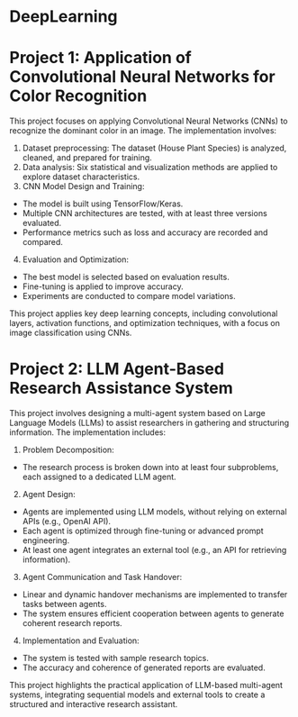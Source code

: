 # DeepLearning

# Project 1: Application of Convolutional Neural Networks for Color Recognition

This project focuses on applying Convolutional Neural Networks (CNNs) to recognize the dominant color in an image. The implementation involves:

1) Dataset preprocessing: The dataset (House Plant Species) is analyzed, cleaned, and prepared for training.
2) Data analysis: Six statistical and visualization methods are applied to explore dataset characteristics.
3) CNN Model Design and Training:
 - The model is built using TensorFlow/Keras.
 - Multiple CNN architectures are tested, with at least three versions evaluated.
 - Performance metrics such as loss and accuracy are recorded and compared.
4) Evaluation and Optimization:
 - The best model is selected based on evaluation results.
 - Fine-tuning is applied to improve accuracy.
 - Experiments are conducted to compare model variations.

This project applies key deep learning concepts, including convolutional layers, activation functions, and optimization techniques, with a focus on image classification using CNNs.

# Project 2: LLM Agent-Based Research Assistance System

This project involves designing a multi-agent system based on Large Language Models (LLMs) to assist researchers in gathering and structuring information. The implementation includes:

1) Problem Decomposition:
 - The research process is broken down into at least four subproblems, each assigned to a dedicated LLM agent.
2) Agent Design:
 - Agents are implemented using LLM models, without relying on external APIs (e.g., OpenAI API).
 - Each agent is optimized through fine-tuning or advanced prompt engineering.
 - At least one agent integrates an external tool (e.g., an API for retrieving information).
3) Agent Communication and Task Handover:
 - Linear and dynamic handover mechanisms are implemented to transfer tasks between agents.
 - The system ensures efficient cooperation between agents to generate coherent research reports.
4) Implementation and Evaluation:
 - The system is tested with sample research topics.
 - The accuracy and coherence of generated reports are evaluated.

This project highlights the practical application of LLM-based multi-agent systems, integrating sequential models and external tools to create a structured and interactive research assistant.
